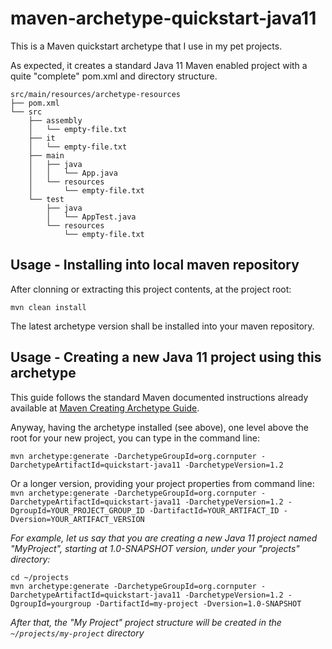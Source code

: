 # maven-archetype-quickstart-java11

This is a Maven quickstart archetype that I use in my pet projects.

As expected, it creates a standard Java 11 Maven enabled project with a quite "complete" pom.xml and directory structure.

```
src/main/resources/archetype-resources
├── pom.xml
└── src
    ├── assembly
    │   └── empty-file.txt
    ├── it
    │   └── empty-file.txt
    ├── main
    │   ├── java
    │   │   └── App.java
    │   └── resources
    │       └── empty-file.txt
    └── test
        ├── java
        │   └── AppTest.java
        └── resources
            └── empty-file.txt
```

## Usage - Installing into local maven repository

After clonning or extracting this project contents, at the project root:

`mvn clean install`

The latest archetype version shall be installed into your maven repository.

## Usage - Creating a new Java 11 project using this archetype

This guide follows the standard Maven documented instructions already available at [Maven Creating Archetype Guide](https://maven.apache.org/guides/mini/guide-creating-archetypes.html#a4._Install_the_archetype_and_run_the_archetype_plugin).

Anyway, having the archetype installed (see above), one level above the root for your new project, you can type in the command line:

`mvn archetype:generate -DarchetypeGroupId=org.cornputer -DarchetypeArtifactId=quickstart-java11 -DarchetypeVersion=1.2`

Or a longer version, providing your project properties from command line:
`mvn archetype:generate -DarchetypeGroupId=org.cornputer -DarchetypeArtifactId=quickstart-java11 -DarchetypeVersion=1.2 -DgroupId=YOUR_PROJECT_GROUP_ID -DartifactId=YOUR_ARTIFACT_ID -Dversion=YOUR_ARTIFACT_VERSION`

 _For example, let us say that you are creating a new Java 11 project named "MyProject", starting at 1.0-SNAPSHOT version, under your "projects" directory:_
 
 ```
 cd ~/projects
 mvn archetype:generate -DarchetypeGroupId=org.cornputer -DarchetypeArtifactId=quickstart-java11 -DarchetypeVersion=1.2 -DgroupId=yourgroup -DartifactId=my-project -Dversion=1.0-SNAPSHOT
 ```

_After that, the "My Project" project structure will be created in the `~/projects/my-project` directory_  

